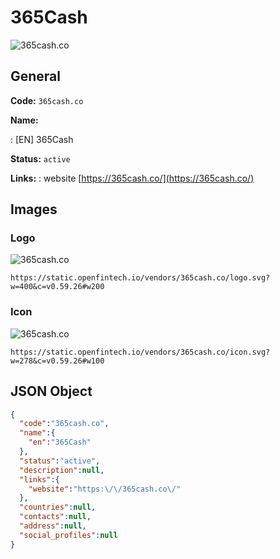 
# 365Cash 
![365cash.co](https://static.openfintech.io/vendors/365cash.co/logo.svg?w=400&c=v0.59.26#w200)  

## General 
 
**Code:** `365cash.co` 
 
**Name:** 
 
:	[EN] 365Cash 
 
**Status:** `active` 
 
**Links:** 
: website [https://365cash.co/](https://365cash.co/) 
 

## Images 

### Logo 
 
![365cash.co](https://static.openfintech.io/vendors/365cash.co/logo.svg?w=400&c=v0.59.26#w200)  

```
https://static.openfintech.io/vendors/365cash.co/logo.svg?w=400&c=v0.59.26#w200
```  

### Icon 
 
![365cash.co](https://static.openfintech.io/vendors/365cash.co/icon.svg?w=278&c=v0.59.26#w100)  

```
https://static.openfintech.io/vendors/365cash.co/icon.svg?w=278&c=v0.59.26#w100
```  

## JSON Object 

```json
{
  "code":"365cash.co",
  "name":{
    "en":"365Cash"
  },
  "status":"active",
  "description":null,
  "links":{
    "website":"https:\/\/365cash.co\/"
  },
  "countries":null,
  "contacts":null,
  "address":null,
  "social_profiles":null
}
```  

